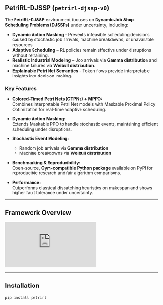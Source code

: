 ## PetriRL-DJSSP (`petrirl-djssp-v0`)  

The **PetriRL-DJSSP** environment focuses on **Dynamic Job Shop Scheduling Problems (DJSSPs)** under uncertainty, including:  

- **Dynamic Action Masking** – Prevents infeasible scheduling decisions caused by stochastic job arrivals, machine breakdowns, or unavailable resources.  
- **Adaptive Scheduling** – RL policies remain effective under disruptions without retraining.  
- **Realistic Industrial Modeling** – Job arrivals via **Gamma distribution** and machine failures via **Weibull distribution**.  
- **Explainable Petri Net Semantics** – Token flows provide interpretable insights into decision-making.  

### Key Features  

- **Colored-Timed Petri Nets (CTPNs) + MPPO:**  
  Combines interpretable Petri Net models with Maskable Proximal Policy Optimization for real-time adaptive scheduling.  

- **Dynamic Action Masking:**  
  Extends Maskable PPO to handle stochastic events, maintaining efficient scheduling under disruptions.  

- **Stochastic Event Modeling:**  
  - Random job arrivals via **Gamma distribution**  
  - Machine breakdowns via **Weibull distribution**  

- **Benchmarking & Reproducibility:**  
  Open-source, **Gym-compatible Python package** available on PyPI for reproducible research and fair algorithm comparisons.  

- **Performance:**  
  Outperforms classical dispatching heuristics on makespan and shows higher fault tolerance under uncertainty.  

---

## Framework Overview  

![Framework](https://github.com/Sofiene-Uni/PetriRL_DJSSP/blob/main/framework.pdf)  

---

## Installation  

```bash
pip install petrirl
